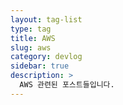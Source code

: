 ```yaml
---
layout: tag-list
type: tag
title: AWS
slug: aws
category: devlog
sidebar: true
description: >
  AWS 관련된 포스트들입니다.
---
```

